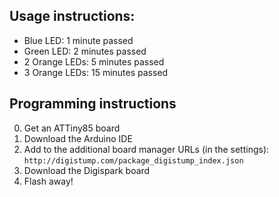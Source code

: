 ## Usage instructions:
- Blue LED: 1 minute passed
- Green LED: 2 minutes passed
- 2 Orange LEDs: 5 minutes passed
- 3 Orange LEDs: 15 minutes passed

## Programming instructions
0. Get an ATTiny85 board
1. Download the Arduino IDE
2. Add to the additional board manager URLs (in the settings): `http://digistump.com/package_digistump_index.json`
3. Download the Digispark board
4. Flash away!
